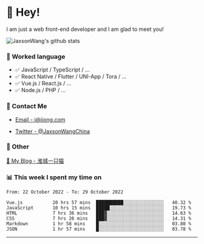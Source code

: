 # 👋 Hey!

I am just a web front-end developer and I am glad to meet you!

![JaxsonWang's github stats](https://github-readme-stats.vercel.app/api?username=JaxsonWang&&show_icons=true&&title_color=1abc9c&&icon_color=1abc9c)


### 📝 Worked language

- ✅ JavaScript / TypeScript / ...
- ✅ React Native / Flutter / UNI-App / Tora / ...
- ✅ Vue.js / React.js / ...
- ✅ Node.js / PHP / ...

### 📮 Contact Me

- [Email - i@iiong.com](mailto:i@iiong.com)

- [Twitter - @JaxsonWangChina](https://twitter.com/JaxsonWangChina)

### 🤪 Other

[📌 My Blog - 淮城一只猫](https://iiong.com)

### 📊 This week I spent my time on

<!--START_SECTION:waka-->

```text
From: 22 October 2022 - To: 29 October 2022

Vue.js           20 hrs 57 mins  ██████████░░░░░░░░░░░░░░░   40.32 %
JavaScript       10 hrs 15 mins  █████░░░░░░░░░░░░░░░░░░░░   19.73 %
HTML             7 hrs 36 mins   ███▓░░░░░░░░░░░░░░░░░░░░░   14.63 %
CSS              7 hrs 26 mins   ███▓░░░░░░░░░░░░░░░░░░░░░   14.31 %
Markdown         1 hr 58 mins    █░░░░░░░░░░░░░░░░░░░░░░░░   03.80 %
JSON             1 hr 57 mins    █░░░░░░░░░░░░░░░░░░░░░░░░   03.78 %
```

<!--END_SECTION:waka-->

---
